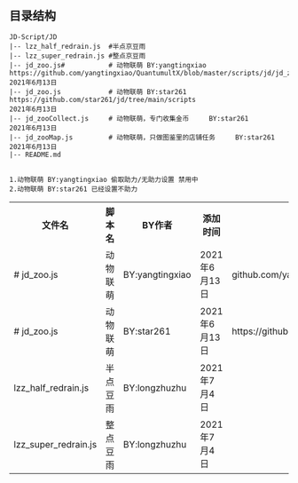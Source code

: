 ##  目录结构
    JD-Script/JD
    |-- lzz_half_redrain.js  #半点京豆雨
    |-- lzz_super_redrain.js #整点京豆雨
    |-- jd_zoo.js#           # 动物联萌 BY:yangtingxiao  https://github.com/yangtingxiao/QuantumultX/blob/master/scripts/jd/jd_zoo.js  2021年6月13日                  
    |-- jd_zoo.js            # 动物联萌 BY:star261       https://github.com/star261/jd/tree/main/scripts                               2021年6月13日
    |-- jd_zooCollect.js     # 动物联萌，专门收集金币     BY:star261                                                                    2021年6月13日
    |-- jd_zooMap.js         # 动物联萌，只做图鉴里的店铺任务     BY:star261                                                             2021年6月13日
    |-- README.md
    
    
    1.动物联萌 BY:yangtingxiao 偷取助力/无助力设置 禁用中
    2.动物联萌 BY:star261 已经设置不助力





<div>
    <table border="0">
	  <tr>
	    <th>文件名</th>
	    <th>脚本名</th>
	    <th>BY作者</th>
	    <th>添加时间</th>
	    <th>链接</th>
	  </tr>
	  <tr>
	    <td># jd_zoo.js</td>
	    <td>动物联萌</td>
		  <td>BY:yangtingxiao</td>
			<td>2021年6月13日</td>
		  <td>github.com/yangtingxiao/</td>
	  </tr>
          <tr>
	  <td># jd_zoo.js</td>
	  <td>动物联萌</td>
		<td>BY:star261</td>
		<td>2021年6月13日</td>
		<td>https://github.com/star261/jd/tree/main/scripts</td>
	  </tr>
	     <tr>
	    <td>lzz_half_redrain.js</td>
	    <td>半点豆雨</td>
		  <td>BY:longzhuzhu</td>
			<td>2021年7月4日</td>
		  <td></td>
	  </tr>
	    <tr>
	    <td>lzz_super_redrain.js</td>
	    <td>整点豆雨</td>
		  <td>BY:longzhuzhu</td>
			<td>2021年7月4日</td>
		  <td></td>
	  </tr>
    </table>
</div>
